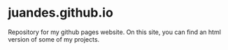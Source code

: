 juandes.github.io
=================
Repository for my github pages website.
On this site, you can find an html version of
some of my projects.
